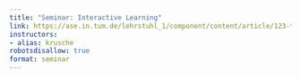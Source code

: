 ```yaml
---
title: "Seminar: Interactive Learning"
link: https://ase.in.tum.de/lehrstuhl_1/component/content/article/123-teaching/st19/1034-seminar-interactive-learning-summer19?Itemid=115
instructors:
- alias: krusche
robotsdisallow: true
format: seminar
---
```

